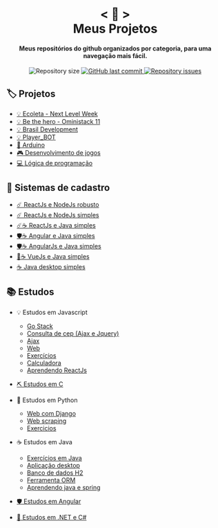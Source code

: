 <h1 align="center">
    < 📖 > <br>
    Meus Projetos
</h1>
  
<h4 align="center">
  Meus repositórios do github organizados por categoria, para uma navegação mais fácil.
</h4>

<p align="center"> 

  <img alt="Repository size" src="https://img.shields.io/github/repo-size/Nerd0000/Meus-Projetos.svg">

  <a href="https://github.com/Nerd0000/Meus-Projetos/commits/master">
    <img alt="GitHub last commit" src="https://img.shields.io/github/last-commit/Nerd0000/Meus-Projetos.svg">
  </a>

  <a href="https://github.com/Nerd0000/Meus-Projetos/issues">
    <img alt="Repository issues" src="https://img.shields.io/github/issues/Nerd0000/Meus-Projetos.svg">
  </a>

</p>


## 🏷️ Projetos
- [💡 Ecoleta - Next Level Week](https://github.com/Nerd0000/Ecoleta)
- [💡 Be the hero - Oministack 11](https://github.com/Nerd0000/Be-the-hero)
- [💡 Brasil Development](https://github.com/RafaelScharf/BrasilDevelopment_FrontEnd) 
- [💡 Player_BOT](https://github.com/Nerd0000/Player-discord-bot)
- [🔩 Arduino](https://www.tinkercad.com/users/7kbRcmKM7hu-nerd0000?category=circuits&sort=likes&view_mode=default)
- [🎮 Desenvolvimento de jogos](https://github.com/Nerd0000/Desenvolvimento-de-jogos)
- [💻 Lógica de programação](https://github.com/Nerd0000/Logica-com-Portugol)

## 👥 Sistemas de cadastro
- [☄️ ReactJs e NodeJs robusto](https://github.com/Nerd0000/Cadastro-robusto)
- [☄️ ReactJs e NodeJs simples](https://github.com/Nerd0000/Cadastro-simples)
- [☄️☕ ReactJs e Java simples](https://github.com/Nerd0000/Cadastro-backend-em-java)
- [🛡️☕ Angular e Java simples](https://github.com/Nerd0000/Angular-e-Java)
- [🛡️☕ AngularJs e Java simples](https://github.com/Nerd0000/Cadastro-frontend-em-angularjs)
- [🥬☕ VueJs e Java simples](https://github.com/Nerd0000/Cadastro-em-Vue)
- [☕ Java desktop simples](https://github.com/Nerd0000/Sistema-de-cadastro-desktop-em-Java)

## 📚 Estudos
- 💡 Estudos em Javascript
  - [Go Stack](https://github.com/Nerd0000/go-stack)
  - [Consulta de cep (Ajax e Jquery)](https://github.com/Nerd0000/Ajax-e-Jquery/tree/master/Consulta%20de%20cep)
  - [Ajax](https://github.com/Nerd0000/Ajax)
  - [Web](https://github.com/Nerd0000/Web)
  - [Exercícios](https://github.com/Nerd0000/Estudos-em-Javascript)
  - [Calculadora](https://github.com/Nerd0000/Calculadora-ReactJs)
  - [Aprendendo ReactJs](https://github.com/Nerd0000/Aprendendo-ReactJs) 

- [⛏ Estudos em C](https://github.com/Nerd0000/Estudos-em-C)

- 🐍 Estudos em Python
    - [Web com Django](https://github.com/Nerd0000/Web-com-Django)
    - [Web scraping](https://github.com/Nerd0000/webscrap-com-python)
    - [Exercicios](https://github.com/Nerd0000/Aprendendo-python)

- ☕ Estudos em Java
  - [Exercícios em Java](https://github.com/Nerd0000/Estudos-em-Java)
  - [Aplicação desktop](https://github.com/Nerd0000/Java-desktop)
  - [Banco de dados H2](https://github.com/Nerd0000/Banco-de-dados-Java)
  - [Ferramenta ORM](https://github.com/Nerd0000/Ferramenta-ORM)
  - [Aprendendo java e spring](https://github.com/Nerd0000/Aprendendo-Java-e-Spring)

- [🛡️ Estudos em Angular](https://github.com/Nerd0000/Listagem-cursos)

- [🔮 Estudos em .NET e C#](https://github.com/Nerd0000/Estudando-.Net-e-CS)
